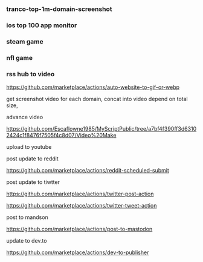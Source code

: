 ### tranco-top-1m-domain-screenshot

### ios top 100 app monitor


### steam game

### nfl game

### rss hub to video




https://github.com/marketplace/actions/auto-website-to-gif-or-webp


get screenshot video for each domain, concat into video depend on total size,


advance video

https://github.com/Escaflowne1985/MyScriptPublic/tree/a7bf4f390ff3d63102424c1f8476f7505f4c8d07/Video%20Make


upload to youtube 

post update to reddit 


https://github.com/marketplace/actions/reddit-scheduled-submit


post update  to tiwtter

https://github.com/marketplace/actions/twitter-post-action

 https://github.com/marketplace/actions/twitter-tweet-action


 post to mandson

 https://github.com/marketplace/actions/post-to-mastodon


 update to dev.to

 https://github.com/marketplace/actions/dev-to-publisher

 
